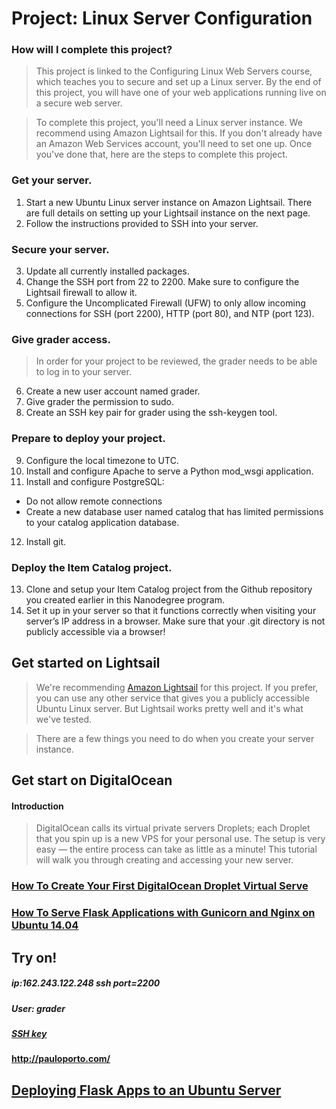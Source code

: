 # Project: Linux Server Configuration

### How will I complete this project?
>This project is linked to the Configuring Linux Web Servers course, which teaches you to secure and set up a Linux server. By the end of this project, you will have one of your web applications running live on a secure web server.

>To complete this project, you'll need a Linux server instance. We recommend using Amazon Lightsail for this. If you don't already have an Amazon Web Services account, you'll need to set one up. Once you've done that, here are the steps to complete this project.

### Get your server.
  1. Start a new Ubuntu Linux server instance on Amazon Lightsail. There are full details on setting up your Lightsail instance on the next page.
  2. Follow the instructions provided to SSH into your server.

### Secure your server.
  3. Update all currently installed packages.
  4. Change the SSH port from 22 to 2200. Make sure to configure the Lightsail firewall to allow it.
  5. Configure the Uncomplicated Firewall (UFW) to only allow incoming connections for SSH (port 2200), HTTP (port 80), and NTP (port 123).

### Give grader access.
  >In order for your project to be reviewed, the grader needs to be able to log in to your server.

  6. Create a new user account named grader.
  7. Give grader the permission to sudo.
  8. Create an SSH key pair for grader using the ssh-keygen tool.

### Prepare to deploy your project.
  9. Configure the local timezone to UTC.
  10. Install and configure Apache to serve a Python mod_wsgi application.
  11. Install and configure PostgreSQL:

  * Do not allow remote connections
  * Create a new database user named catalog that has limited permissions to your catalog application database.
  12. Install git.

### Deploy the Item Catalog project.
  13. Clone and setup your Item Catalog project from the Github repository you created earlier in this Nanodegree program.
  14. Set it up in your server so that it functions correctly when visiting your server’s IP address in a browser. Make sure that your .git directory is not publicly accessible via a browser!
  
## Get started on Lightsail
> We're recommending [Amazon Lightsail](https://lightsail.aws.amazon.com/) for this project. If you prefer, you can use any other service that gives you a publicly accessible Ubuntu Linux server. But Lightsail works pretty well and it's what we've tested.

> There are a few things you need to do when you create your server instance.  

## Get start on DigitalOcean
#### Introduction
 > DigitalOcean calls its virtual private servers Droplets; each Droplet that you spin up is a new VPS for your personal use.
 > The setup is very easy — the entire process can take as little as a minute! This tutorial will walk you through creating and accessing your new server.
### [How To Create Your First DigitalOcean Droplet Virtual Serve](https://www.digitalocean.com/community/tutorials/how-to-create-your-first-digitalocean-droplet-virtual-server)
### [How To Serve Flask Applications with Gunicorn and Nginx on Ubuntu 14.04](https://www.digitalocean.com/community/tutorials/how-to-serve-flask-applications-with-gunicorn-and-nginx-on-ubuntu-14-04)


## Try on!
##### ip:162.243.122.248 ssh port=2200
##### User: grader
##### [SSH key](https://github.com/paulojr83/Linux-Server-Configuration/blob/master/grader)
#### http://pauloporto.com/


## [Deploying Flask Apps to an Ubuntu Server](https://youtu.be/kDRRtPO0YPA)
